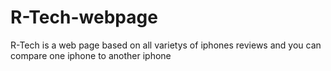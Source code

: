 # R-Tech-webpage
R-Tech is a web page based on all varietys of iphones reviews and you can compare one iphone to another iphone

